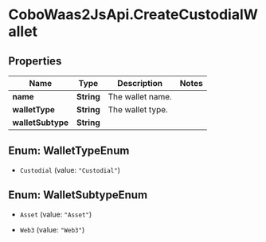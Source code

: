 # CoboWaas2JsApi.CreateCustodialWallet

## Properties

Name | Type | Description | Notes
------------ | ------------- | ------------- | -------------
**name** | **String** | The wallet name. | 
**walletType** | **String** | The wallet type. | 
**walletSubtype** | **String** |  | 



## Enum: WalletTypeEnum


* `Custodial` (value: `"Custodial"`)





## Enum: WalletSubtypeEnum


* `Asset` (value: `"Asset"`)

* `Web3` (value: `"Web3"`)




